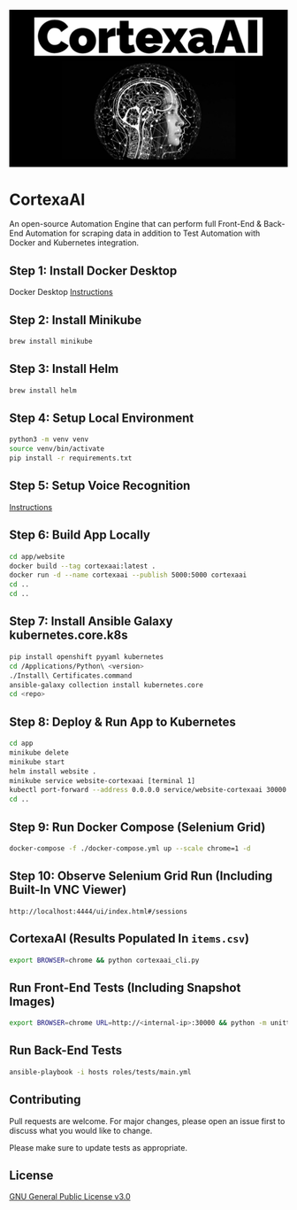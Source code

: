 ![image](https://github.com/mytechnotalent/CortexaAI/blob/main/CortexaAI.jpg?raw=true)

# CortexaAI
An open-source Automation Engine that can perform full Front-End & Back-End Automation for scraping data in addition to Test Automation with Docker and Kubernetes integration.

## Step 1: Install Docker Desktop
Docker Desktop [Instructions](https://docs.docker.com/desktop/mac/install)

## Step 2: Install Minikube
```bash
brew install minikube
```

## Step 3: Install Helm
```bash
brew install helm
```

## Step 4: Setup Local Environment
```bash
python3 -m venv venv
source venv/bin/activate
pip install -r requirements.txt
```

## Step 5: Setup Voice Recognition
[Instructions](https://support.apple.com/en-us/HT210539)

## Step 6: Build App Locally
```bash
cd app/website
docker build --tag cortexaai:latest .
docker run -d --name cortexaai --publish 5000:5000 cortexaai
cd ..
cd ..
```

## Step 7: Install Ansible Galaxy kubernetes.core.k8s
```bash
pip install openshift pyyaml kubernetes
cd /Applications/Python\ <version>
./Install\ Certificates.command
ansible-galaxy collection install kubernetes.core
cd <repo>
```

## Step 8: Deploy & Run App to Kubernetes
```bash
cd app
minikube delete
minikube start
helm install website .
minikube service website-cortexaai [terminal 1]
kubectl port-forward --address 0.0.0.0 service/website-cortexaai 30000:80 [terminal 2]
cd ..
```

## Step 9: Run Docker Compose (Selenium Grid)
```bash
docker-compose -f ./docker-compose.yml up --scale chrome=1 -d
```

## Step 10: Observe Selenium Grid Run (Including Built-In VNC Viewer)
```
http://localhost:4444/ui/index.html#/sessions
```

## CortexaAI (Results Populated In `items.csv`)
```bash
export BROWSER=chrome && python cortexaai_cli.py
```

## Run Front-End Tests (Including Snapshot Images)
```bash
export BROWSER=chrome URL=http://<internal-ip>:30000 && python -m unittest discover
```

## Run Back-End Tests
```bash
ansible-playbook -i hosts roles/tests/main.yml
```

## Contributing
Pull requests are welcome. For major changes, please open an issue first to discuss what you would like to change.

Please make sure to update tests as appropriate.

## License
[GNU General Public License v3.0](https://www.gnu.org/licenses/gpl-3.0.en.html)
